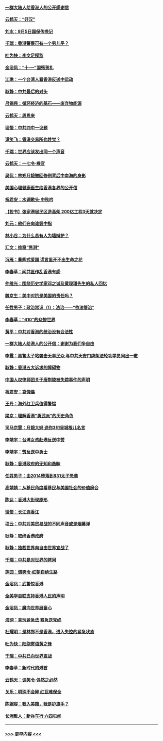 #### [一群大陆人给香港人的公开感谢信](../pages/nsc993/n11514797.md?t=09121100) 
#### [云鹤天：“好汉”](../pages/nsc993/n11513536.md?t=09121100) 
#### [刘水：9月5日国保传唤记](../pages/nsc993/n11513460.md?t=09121100) 
#### [千瑞：香港警察可有一个男儿乎？](../pages/nsc993/n11513109.md?t=09121100) 
#### [吐为快：李文足探监](../pages/nsc993/n11509622.md?t=09121100) 
#### [金浴凤：“十‧一”国殇贺礼](../pages/nsc993/n11509593.md?t=09121100) 
#### [江琳：一个台湾人看香港反送中运动](../pages/nsc993/n11509211.md?t=09121100) 
#### [耿静：中共最后的对头](../pages/nsc993/n11508308.md?t=09121100) 
#### [吕锡民：循环经济的基石——废弃物能源](../pages/nsc993/n11508212.md?t=09121100) 
#### [云鹤天：周恩来](../pages/nsc993/n11508055.md?t=09121100) 
#### [理悟：中共四中一议题](../pages/nsc993/n11507782.md?t=09121100) 
#### [谭笑飞：香港交易所也姓党？](../pages/nsc993/n11507753.md?t=09121100) 
#### [千瑞：世界应该发出同一个声音](../pages/nsc993/n11507290.md?t=09121100) 
#### [云鹤天：一七令‧裸官](../pages/nsc993/n11507177.md?t=09121100) 
#### [吴侃：林郑月娥撤回修例背后中南海的身影](../pages/nsc993/n11506876.md?t=09121100) 
#### [美国心理健康医生给香港各界的公开信](../pages/nsc993/n11506809.md?t=09121100) 
#### [祝君安：水调歌头‧中秋吟](../pages/nsc993/n11506758.md?t=09121100) 
#### [【投书】张家港居民区造高架 200亿工程3天就决定](../pages/nsc993/n11506682.md?t=09121100) 
#### [刘元：他们在向谁竖中指](../pages/nsc993/n11505384.md?t=09121100) 
#### [林小谷：为什么总有人为墙辩护？](../pages/nsc993/n11505226.md?t=09121100) 
#### [汇文：维稳“黑洞”](../pages/nsc993/n11504347.md?t=09121100) 
#### [沉雁：董卿式爱国 谎言里开不出生命之花](../pages/nsc993/n11503215.md?t=09121100) 
#### [李春草：闻共匪作乱香港有感](../pages/nsc993/n11503072.md?t=09121100) 
#### [仲维光：围绕历史学家邓之诚及黄现璠先生的私人回忆](../pages/nsc993/n11501330.md?t=09121100) 
#### [魏京生：美中对抗是美国的责任吗？](../pages/nsc993/n11500723.md?t=09121100) 
#### [任性男子：政治常识（1）：法治——“依法管治”](../pages/nsc993/n11500791.md?t=09121100) 
#### [李春草：“610”的悲惨世界](../pages/nsc993/n11501141.md?t=09121100) 
#### [黄平：中共对香港的统治没有合法性](../pages/nsc993/n11499473.md?t=09121100) 
#### [一群大陆人给港人的公开信：谢谢为我们争自由](../pages/nsc993/n11500402.md?t=09121100) 
#### [李霞：黑警太子站袭击无辜民众 与中共天安门绑架法轮功学员同出一辙](../pages/nsc993/n11499805.md?t=09121100) 
#### [耿静：香港五大诉求的障碍物](../pages/nsc993/n11497578.md?t=09121100) 
#### [中国人权律师团关于唐荆陵被失踪事件的声明](../pages/nsc993/n11500014.md?t=09121100) 
#### [祝君安：哀傀儡](../pages/nsc993/n11499776.md?t=09121100) 
#### [王丹：海外红卫兵值得警惕](../pages/nsc993/n11498138.md?t=09121100) 
#### [梁京：理解香港“勇武派”的历史角色](../pages/nsc993/n11498006.md?t=09121100) 
#### [司马京雷：月娥大妈  送你3句皇城根儿名言](../pages/nsc993/n11497885.md?t=09121100) 
#### [李靖宇：台湾女孩赴港反送中赞](../pages/nsc993/n11497721.md?t=09121100) 
#### [李靖宇：赞反送中勇士](../pages/nsc993/n11497452.md?t=09121100) 
#### [耿静：香港政府的无知和愚昧](../pages/nsc993/n11494238.md?t=09121100) 
#### [任姓男子：由2014堕落到831太子恐袭](../pages/nsc993/n11496683.md?t=09121100) 
#### [高婧婧：从移民角度看移民与美国社会的价值磨合](../pages/nsc993/n11495757.md?t=09121100) 
#### [陈达：香港大街现原形 ](../pages/nsc993/n11495441.md?t=09121100) 
#### [理悟：长江连香江](../pages/nsc993/n11495377.md?t=09121100) 
#### [项云：中共对美贸易战的不同声音或是烟幕弹](../pages/nsc993/n11494929.md?t=09121100) 
#### [耿静：取缔香港政府](../pages/nsc993/n11494218.md?t=09121100) 
#### [耿静：独裁世界向自由世界宣战了](../pages/nsc993/n11494190.md?t=09121100) 
#### [千瑞：中共是对世界的拷问](../pages/nsc993/n11493021.md?t=09121100) 
#### [莲园：调笑令‧红朝自绝生路](../pages/nsc993/n11493011.md?t=09121100) 
#### [金浴凤：武警惊香港](../pages/nsc993/n11492994.md?t=09121100) 
#### [全美学自联支持香港人民的声明](../pages/nsc993/n11492630.md?t=09121100) 
#### [金浴凤：魔向世界展畜心](../pages/nsc993/n11492599.md?t=09121100) 
#### [海网：真玩紧急法 紧急送党终 ](../pages/nsc993/n11492535.md?t=09121100) 
#### [杜耀明：是林郑不是香港，进入失控的紧急状态](../pages/nsc993/n11491420.md?t=09121100) 
#### [吐为快：陆胞寄语黄之锋](../pages/nsc993/n11491117.md?t=09121100) 
#### [千瑞：中共已向世界宣战](../pages/nsc993/n11490123.md?t=09121100) 
#### [李春草：新时代的港首](../pages/nsc993/n11489864.md?t=09121100) 
#### [云鹤天：调笑令·偶然之必然](../pages/nsc993/n11489701.md?t=09121100) 
#### [关乐：明珠不会碎 红瓦难保全](../pages/nsc993/n11489647.md?t=09121100) 
#### [陈婉容：我入美籍，我是护旗手？](../pages/nsc993/n11487908.md?t=09121100) 
#### [长洲散人：新兵车行 六四见闻](../pages/nsc993/n11487729.md?t=09121100) 

----
#### [ >>> 更早内容 <<< ](../indexes/nsc993-earlier.md)

